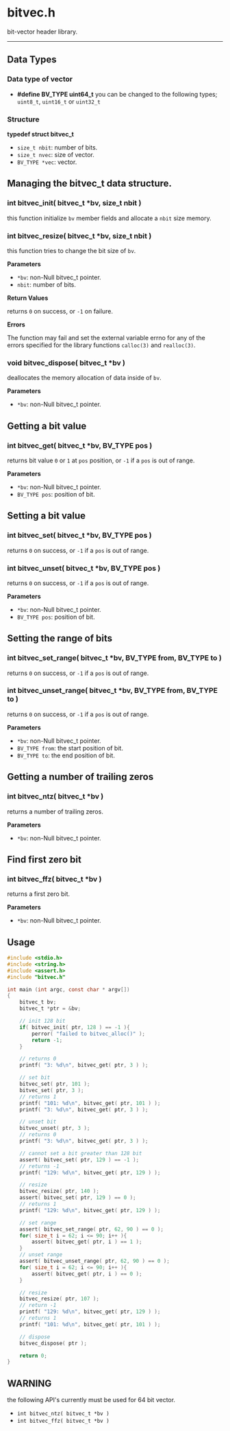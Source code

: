 # bitvec.h

bit-vector header library.

---

## Data Types

### Data type of vector

- **#define BV_TYPE uint64_t**
  you can be changed to the following types;
  `uint8_t`, `uint16_t` or `uint32_t`


### Structure

**typedef struct bitvec_t**

- `size_t nbit`: number of bits.
- `size_t nvec`: size of vector.
- `BV_TYPE *vec`: vector.


## Managing the bitvec_t data structure.

### int bitvec_init( bitvec_t *bv, size_t nbit )

this function initialize `bv` member fields and allocate a `nbit` size memory.

### int bitvec_resize( bitvec_t *bv, size_t nbit )

this function tries to change the bit size of `bv`.

**Parameters**

- `*bv`: non-Null bitvec_t pointer.
- `nbit`: number of bits.

**Return Values**

returns `0` on success, or `-1` on failure.

**Errors**

The function may fail and set the external variable errno for any of the errors specified for the library functions `calloc(3)` and `realloc(3)`.


### void bitvec_dispose( bitvec_t *bv )

deallocates the memory allocation of data inside of `bv`.

**Parameters**

- `*bv`: non-Null bitvec_t pointer.


## Getting a bit value

### int bitvec_get( bitvec_t *bv, BV_TYPE pos )

returns bit value `0` or `1` at `pos` position, or `-1` if a `pos` is out of range.

**Parameters**

- `*bv`: non-Null bitvec_t pointer.
- `BV_TYPE pos`: position of bit.


## Setting a bit value

### int bitvec_set( bitvec_t *bv, BV_TYPE pos )

returns `0` on success, or `-1` if a `pos` is out of range.

### int bitvec_unset( bitvec_t *bv, BV_TYPE pos )

returns `0` on success, or `-1` if a `pos` is out of range.

**Parameters**

- `*bv`: non-Null bitvec_t pointer.
- `BV_TYPE pos`: position of bit.


## Setting the range of bits

### int bitvec_set_range( bitvec_t *bv, BV_TYPE from, BV_TYPE to )

returns `0` on success, or `-1` if a `pos` is out of range.

### int bitvec_unset_range( bitvec_t *bv, BV_TYPE from, BV_TYPE to )

returns `0` on success, or `-1` if a `pos` is out of range.

**Parameters**

- `*bv`: non-Null bitvec_t pointer.
- `BV_TYPE from`: the start position of bit.
- `BV_TYPE to`: the end position of bit.


## Getting a number of trailing zeros

### int bitvec_ntz( bitvec_t *bv )

returns a number of trailing zeros.

**Parameters**

- `*bv`: non-Null bitvec_t pointer.


## Find first zero bit

### int bitvec_ffz( bitvec_t *bv )

returns a first zero bit.

**Parameters**

- `*bv`: non-Null bitvec_t pointer.


## Usage

```c
#include <stdio.h>
#include <string.h>
#include <assert.h>
#include "bitvec.h"

int main (int argc, const char * argv[])
{
    bitvec_t bv;
    bitvec_t *ptr = &bv;

    // init 128 bit
    if( bitvec_init( ptr, 128 ) == -1 ){
        perror( "failed to bitvec_alloc()" );
        return -1;
    }

    // returns 0
    printf( "3: %d\n", bitvec_get( ptr, 3 ) );

    // set bit
    bitvec_set( ptr, 101 );
    bitvec_set( ptr, 3 );
    // returns 1
    printf( "101: %d\n", bitvec_get( ptr, 101 ) );
    printf( "3: %d\n", bitvec_get( ptr, 3 ) );

    // unset bit
    bitvec_unset( ptr, 3 );
    // returns 0
    printf( "3: %d\n", bitvec_get( ptr, 3 ) );

    // cannot set a bit greater than 128 bit
    assert( bitvec_set( ptr, 129 ) == -1 );
    // returns -1
    printf( "129: %d\n", bitvec_get( ptr, 129 ) );

    // resize
    bitvec_resize( ptr, 140 );
    assert( bitvec_set( ptr, 129 ) == 0 );
    // returns 1
    printf( "129: %d\n", bitvec_get( ptr, 129 ) );

    // set range
    assert( bitvec_set_range( ptr, 62, 90 ) == 0 );
    for( size_t i = 62; i <= 90; i++ ){
        assert( bitvec_get( ptr, i ) == 1 );
    }
    // unset range
    assert( bitvec_unset_range( ptr, 62, 90 ) == 0 );
    for( size_t i = 62; i <= 90; i++ ){
        assert( bitvec_get( ptr, i ) == 0 );
    }

    // resize
    bitvec_resize( ptr, 107 );
    // return -1
    printf( "129: %d\n", bitvec_get( ptr, 129 ) );
    // returns 1
    printf( "101: %d\n", bitvec_get( ptr, 101 ) );

    // dispose
    bitvec_dispose( ptr );

    return 0;
}
```


## WARNING

the following API's currently must be used for 64 bit vector.

- `int bitvec_ntz( bitvec_t *bv )`
- `int bitvec_ffz( bitvec_t *bv )`

